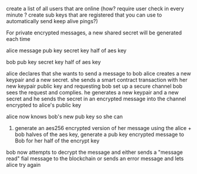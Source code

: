 
create a list of all users that are online (how? require user check in every minute ? 
create sub keys that are registered that you can use to automatically send keep alive pings?)


For private encrypted messages, a new shared secret will be generated each time 


alice 
message
pub key 
secret key
half of aes key

bob
pub key 
secret key
half of aes key


alice declares that she wants to send a message to bob
alice creates a new keypair and a new secret. 
she sends a smart contract transaction with her new keypair public key and requesting bob set up a secure channel
bob sees the request and complies.
he generates a new keypair and a new secret and he sends the secret in an encrypted message into the channel encrypted to alice's public key

alice now knows bob's new pub key so she can
1) generate an aes256 encrypted version of her message using the alice + bob halves of the aes key, generate a pub key encrypted message to Bob for her half of the encrypt key

bob now attempts to decrypt the message and either sends a "message read" fial message to the blockchain or sends an error message and lets alice try again
